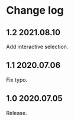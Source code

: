 # Change log

## 1.2 2021.08.10

Add interactive selection.

## 1.1 2020.07.06

Fix typo.

## 1.0 2020.07.05

Release.
